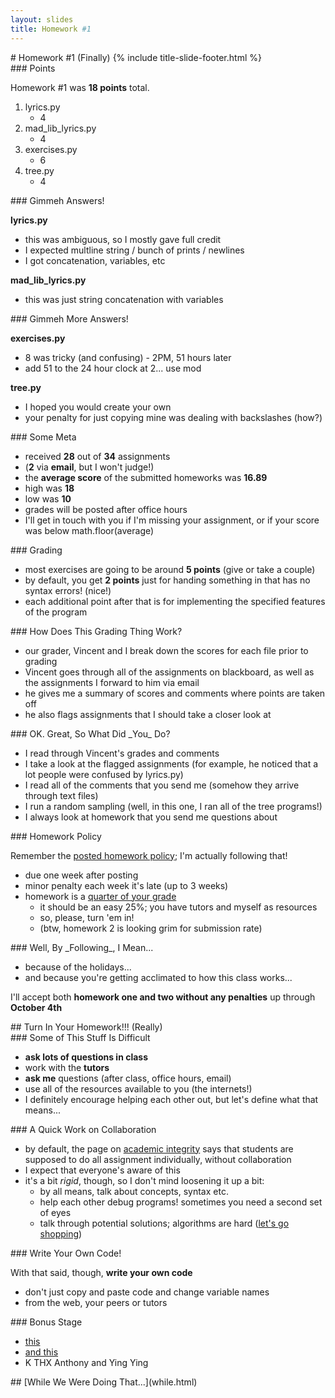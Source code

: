 ```yaml
---
layout: slides
title: Homework #1 
---
```

<section markdown="block" class="title-slide">
#  Homework #1 (Finally)
{% include title-slide-footer.html %}
</section>

<section markdown="block">
###  Points

Homework #1 was __18 points__ total.

1. lyrics.py 
	* 4
2. mad_lib_lyrics.py
	* 4
3. exercises.py
	* 6
4. tree.py
	* 4
</section>

<section markdown="block">
###  Gimmeh Answers!

__lyrics.py__ 

* this was ambiguous, so I mostly gave full credit 
* I expected multline string / bunch of prints / newlines
* I got concatenation, variables, etc

__mad_lib_lyrics.py__

* this was just string concatenation with variables
</section>

<section markdown="block">
###  Gimmeh More Answers!

__exercises.py__

* 8 was tricky (and confusing) - 2PM, 51 hours later
* add 51 to the 24 hour clock at 2... use mod

__tree.py__

* I hoped you would create your own
* your penalty for just copying mine was dealing with backslashes (how?)
</section>

<section markdown="block">
###  Some Meta

* received __28__ out of __34__ assignments
* (__2__ via __email__, but I won't judge!)
* the __average score__ of the submitted homeworks was __16.89__
* high was __18__
* low was __10__
* grades will be posted after office hours
* I'll get in touch with you if I'm missing your assignment, or if your score was below math.floor(average)
</section>

<section markdown="block">
###  Grading

* most exercises are going to be around __5 points__ (give or take a couple)
* by default, you get __2 points__ just for handing something in that has no syntax errors! (nice!)
* each additional point after that is for implementing the specified features of the program
</section>

<section markdown="block">
###  How Does This Grading Thing Work? 

* our grader, Vincent and I break down the scores for each file prior to grading
* Vincent goes through all of the assignments on blackboard, as well as the assignments I forward to him via email
* he gives me a summary of scores and comments where points are taken off
* he also flags assignments that I should take a closer look at 
</section>

<section markdown="block">
###  OK.  Great, So What Did _You_ Do?

* I read through Vincent's grades and comments
* I take a look at the flagged assignments (for example, he noticed that a lot people were confused by lyrics.py)
* I read all of the comments that you send me (somehow they arrive through text files)
* I run a random sampling (well, in this one, I ran all of the tree programs!)
* I always look at homework that you send me questions about
</section>

<section markdown="block">
###  Homework Policy

Remember the [posted homework policy](../../#homework); I'm actually following that!

* due one week after posting
* minor penalty each week it's late (up to 3 weeks)
* homework is a [quarter of your grade](../../#grading)
	* it should be an easy 25%; you have tutors and myself as resources
	* so, please, turn 'em in!
	* (btw, homework 2 is looking grim for submission rate)

</section>

<section markdown="block">
###  Well, By _Following_, I Mean...

* because of the holidays...
* and because you're getting acclimated to how this class works...

I'll accept both __homework one and two without any penalties__ up through __October 4th__
</section>

<section markdown="block">
##  Turn In Your Homework!!! (Really)
</section>

<section markdown="block">
###  Some of This Stuff Is Difficult

* __ask lots of questions in class__
* work with the __tutors__
* __ask me__ questions (after class, office hours, email)
* use all of the resources available to you (the internets!)
* I definitely encourage helping each other out, but let's define what that means...
</section>

<section markdown="block">
###  A Quick Work on Collaboration

* by default, the page on [academic integrity](http://www.cs.nyu.edu/webapps/content/academic/undergrad/academic_integrity) says that students are supposed to do all assignment individually, without collaboration
* I expect that everyone's aware of this
* it's a bit _rigid_, though, so I don't mind loosening it up a bit:
	* by all means, talk about concepts, syntax etc.
	* help each other debug programs!  sometimes you need a second set of eyes
	* talk through potential solutions; algorithms are hard ([let's go shopping](http://itre.cis.upenn.edu/~myl/languagelog/archives/002892.html))
</section>
<section markdown="block">
###  Write Your Own Code!

With that said, though, __write your own code__

* don't just copy and paste code and change variable names
* from the web, your peers or tutors
</section>

<section markdown="block">
###  Bonus Stage

* [this](../../resources/txt/trees.txt)
* [and this](http://www.catgifpage.com/)
* K THX Anthony and Ying Ying
</section>

<section markdown="block">
##  [While We Were Doing That...](while.html)
</section>
